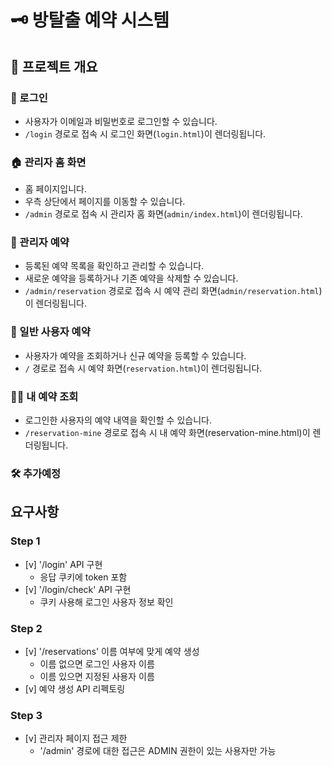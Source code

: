 # 🗝 방탈출 예약 시스템 

## 🎯 프로젝트 개요

### 🔑 로그인
- 사용자가 이메일과 비밀번호로 로그인할 수 있습니다.
- `/login` 경로로 접속 시 로그인 화면(`login.html`)이 렌더링됩니다.

### 🏠 관리자 홈 화면
- 홈 페이지입니다.
- 우측 상단에서 페이지를 이동할 수 있습니다.
- `/admin` 경로로 접속 시 관리자 홈 화면(`admin/index.html`)이 렌더링됩니다.

### 📅 관리자 예약
- 등록된 예약 목록을 확인하고 관리할 수 있습니다.
- 새로운 예약을 등록하거나 기존 예약을 삭제할 수 있습니다.
- `/admin/reservation` 경로로 접속 시 예약 관리 화면(`admin/reservation.html`)이 렌더링됩니다.

### 📅 일반 사용자 예약
- 사용자가 예약을 조회하거나 신규 예약을 등록할 수 있습니다.
- `/` 경로로 접속 시 예약 화면(`reservation.html`)이 렌더링됩니다.

### 🧑‍💼 내 예약 조회
- 로그인한 사용자의 예약 내역을 확인할 수 있습니다.
- `/reservation-mine` 경로로 접속 시 내 예약 화면(reservation-mine.html)이 렌더링됩니다.

### 🛠️ 추가예정

## 요구사항

### Step 1
- [v] '/login' API 구현
  - 응답 쿠키에 token 포함
- [v] '/login/check' API 구현
  - 쿠키 사용해 로그인 사용자 정보 확인

### Step 2
- [v] '/reservations' 이름 여부에 맞게 예약 생성
  - 이름 없으면 로그인 사용자 이름
  - 이름 있으면 지정된 사용자 이름
- [v] 예약 생성 API 리펙토링

### Step 3
- [v] 관리자 페이지 접근 제한
  - '/admin' 경로에 대한 접근은 ADMIN 권한이 있는 사용자만 가능

